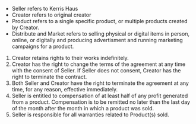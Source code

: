 - Seller refers to Kerris Haus
- Creator refers to original creator
- Product refers to a single specific product, or multiple products created by Creator.
- Distribute and Market refers to selling physical or digital items in person, online, or digitally and producing advertisment and running marketing campaigns for a product.

1. Creator retains rights to their works indefinitely.
2. Creator has the right to change the terms of the agreement at any time with the consent of Seller. If Seller does not consent, Creator has the right to terminate the contract.
3. Both Seller and Creator have the right to terminate the agreement at any time, for any reason, effective immediately.
4. Seller is entitled to compensation of at least half of any profit generated from a product. Compensation is to be remitted no later than the last day of the month after the month in which a product was sold.
5. Seller is responsible for all warranties related to Product(s) sold.
